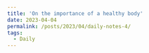 ```yaml
---
title: 'On the importance of a healthy body'
date: 2023-04-04
permalink: /posts/2023/04/daily-notes-4/
tags:
  - Daily
---
```


